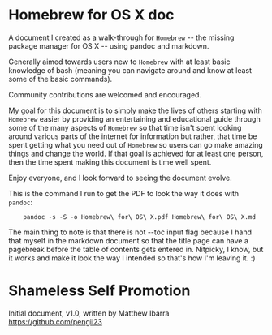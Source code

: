 Homebrew for OS X doc
=====================

A document I created as a walk-through for `Homebrew` -- the missing package manager for OS X -- using pandoc and markdown.

Generally aimed towards users new to `Homebrew` with at least basic knowledge of bash (meaning you can navigate around and know at least some of the basic commands).

Community contributions are welcomed and encouraged.

My goal for this document is to simply make the lives of others starting with `Homebrew` easier by providing an entertaining and educational guide through some of the many aspects of `Homebrew` so that time isn't spent looking around various parts of the internet for information but rather, that time be spent getting what you need out of `Homebrew` so users can go make amazing things and change the world. If that goal is achieved for at least one person, then the time spent making this document is time well spent.

Enjoy everyone, and I look forward to seeing the document evolve.

This is the command I run to get the PDF to look the way it does with `pandoc`:

~~~~~~~~~~
    pandoc -s -S -o Homebrew\ for\ OS\ X.pdf Homebrew\ for\ OS\ X.md
~~~~~~~~~~

The main thing to note is that there is not --toc input flag because I hand that myself in the markdown document so that the title page can have a pagebreak before the table of contents gets entered in. Nitpicky, I know, but it works and make it look the way I intended so that's how I'm leaving it. :)

Shameless Self Promotion
=====================

Initial document, v1.0, written by Matthew Ibarra
https://github.com/pengii23
